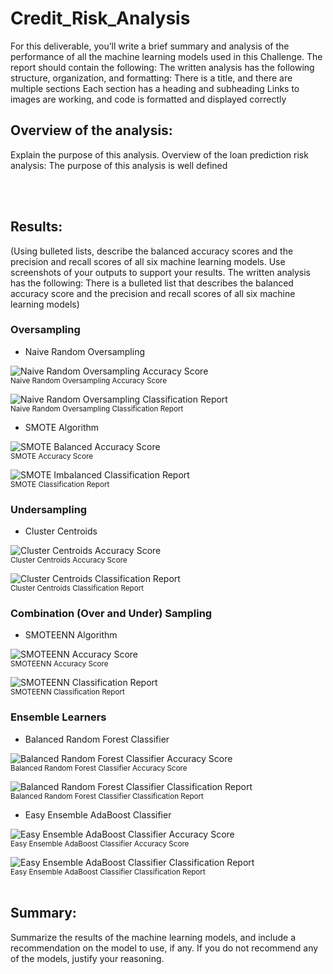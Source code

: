 # Credit_Risk_Analysis

For this deliverable, you’ll write a brief summary and analysis of the performance of all the machine learning models used in this Challenge.
The report should contain the following:
The written analysis has the following structure, organization, and formatting:
There is a title, and there are multiple sections
Each section has a heading and subheading
Links to images are working, and code is formatted and displayed correctly

## Overview of the analysis:

Explain the purpose of this analysis.
Overview of the loan prediction risk analysis:
The purpose of this analysis is well defined

<br>
<br>

## Results:

(Using bulleted lists, describe the balanced accuracy scores and the precision and recall scores of all six machine learning models. Use screenshots of your outputs to support your results.
The written analysis has the following:
There is a bulleted list that describes the balanced accuracy score and the precision and recall scores of all six machine learning models)

### Oversampling

- Naive Random Oversampling

![Naive Random Oversampling Accuracy Score](Resources/images/.png)
<br>
<sub>Naive Random Oversampling Accuracy Score</sub>

![Naive Random Oversampling Classification Report](Resources/images/.png)
<br>
<sub>Naive Random Oversampling Classification Report</sub>

- SMOTE Algorithm

![SMOTE Balanced Accuracy Score](Resources/images/.png)
<br>
<sub>SMOTE Accuracy Score</sub>

![SMOTE Imbalanced Classification Report](Resources/images/.png)
<br>
<sub>SMOTE Classification Report</sub>
<br>

### Undersampling

- Cluster Centroids

![Cluster Centroids Accuracy Score](Resources/images/.png)
<br>
<sub>Cluster Centroids Accuracy Score</sub>

![Cluster Centroids Classification Report](Resources/images/.png)
<br>
<sub>Cluster Centroids Classification Report</sub>
<br>

### Combination (Over and Under) Sampling

- SMOTEENN Algorithm

![SMOTEENN Accuracy Score](Resources/images/.png)
<br>
<sub>SMOTEENN Accuracy Score</sub>

![SMOTEENN Classification Report](Resources/images/.png)
<br>
<sub>SMOTEENN Classification Report</sub>
<br>

### Ensemble Learners

- Balanced Random Forest Classifier

![Balanced Random Forest Classifier Accuracy Score](Resources/images/.png)
<br>
<sub>Balanced Random Forest Classifier Accuracy Score</sub>

![Balanced Random Forest Classifier Classification Report](Resources/images/.png)
<br>
<sub>Balanced Random Forest Classifier Classification Report</sub>
<br>

- Easy Ensemble AdaBoost Classifier

![Easy Ensemble AdaBoost Classifier Accuracy Score](Resources/images/.png)
<br>
<sub>Easy Ensemble AdaBoost Classifier Accuracy Score</sub>

![Easy Ensemble AdaBoost Classifier Classification Report](Resources/images/.png)
<br>
<sub>Easy Ensemble AdaBoost Classifier Classification Report</sub>
<br>
<br>

## Summary:

Summarize the results of the machine learning models, and include a recommendation on the model to use, if any. If you do not recommend any of the models, justify your reasoning.
